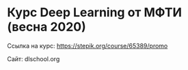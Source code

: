 # Курс Deep Learning от МФТИ (весна 2020)

Ссылка на курс: https://stepik.org/course/65389/promo

Сайт: dlschool.org
